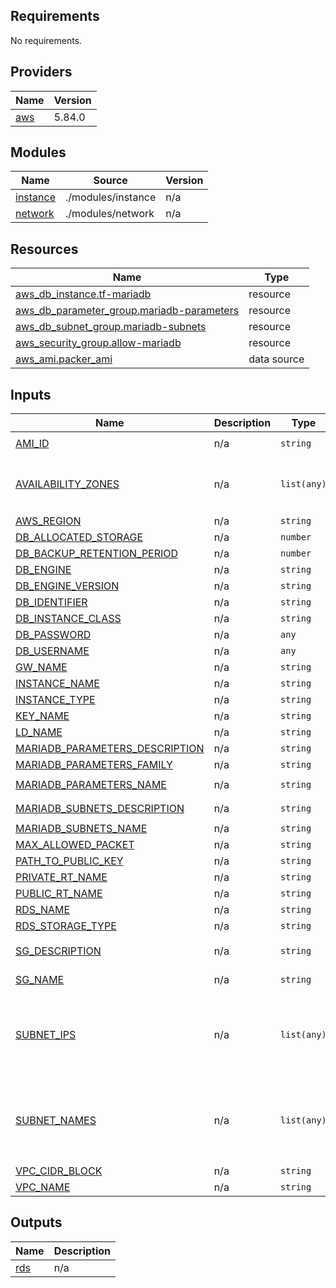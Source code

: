 <!-- BEGIN_TF_DOCS -->
## Requirements

No requirements.

## Providers

| Name | Version |
|------|---------|
| <a name="provider_aws"></a> [aws](#provider\_aws) | 5.84.0 |

## Modules

| Name | Source | Version |
|------|--------|---------|
| <a name="module_instance"></a> [instance](#module\_instance) | ./modules/instance | n/a |
| <a name="module_network"></a> [network](#module\_network) | ./modules/network | n/a |

## Resources

| Name | Type |
|------|------|
| [aws_db_instance.tf-mariadb](https://registry.terraform.io/providers/hashicorp/aws/latest/docs/resources/db_instance) | resource |
| [aws_db_parameter_group.mariadb-parameters](https://registry.terraform.io/providers/hashicorp/aws/latest/docs/resources/db_parameter_group) | resource |
| [aws_db_subnet_group.mariadb-subnets](https://registry.terraform.io/providers/hashicorp/aws/latest/docs/resources/db_subnet_group) | resource |
| [aws_security_group.allow-mariadb](https://registry.terraform.io/providers/hashicorp/aws/latest/docs/resources/security_group) | resource |
| [aws_ami.packer_ami](https://registry.terraform.io/providers/hashicorp/aws/latest/docs/data-sources/ami) | data source |

## Inputs

| Name | Description | Type | Default | Required |
|------|-------------|------|---------|:--------:|
| <a name="input_AMI_ID"></a> [AMI\_ID](#input\_AMI\_ID) | n/a | `string` | `"ami-09d3b3274b6c5d4aa"` | no |
| <a name="input_AVAILABILITY_ZONES"></a> [AVAILABILITY\_ZONES](#input\_AVAILABILITY\_ZONES) | n/a | `list(any)` | <pre>[<br/>  "us-east-1a",<br/>  "us-east-1b"<br/>]</pre> | no |
| <a name="input_AWS_REGION"></a> [AWS\_REGION](#input\_AWS\_REGION) | n/a | `string` | `"us-east-1"` | no |
| <a name="input_DB_ALLOCATED_STORAGE"></a> [DB\_ALLOCATED\_STORAGE](#input\_DB\_ALLOCATED\_STORAGE) | n/a | `number` | `10` | no |
| <a name="input_DB_BACKUP_RETENTION_PERIOD"></a> [DB\_BACKUP\_RETENTION\_PERIOD](#input\_DB\_BACKUP\_RETENTION\_PERIOD) | n/a | `number` | `30` | no |
| <a name="input_DB_ENGINE"></a> [DB\_ENGINE](#input\_DB\_ENGINE) | n/a | `string` | `"mariadb"` | no |
| <a name="input_DB_ENGINE_VERSION"></a> [DB\_ENGINE\_VERSION](#input\_DB\_ENGINE\_VERSION) | n/a | `string` | `"10.4.8"` | no |
| <a name="input_DB_IDENTIFIER"></a> [DB\_IDENTIFIER](#input\_DB\_IDENTIFIER) | n/a | `string` | `"mariadb"` | no |
| <a name="input_DB_INSTANCE_CLASS"></a> [DB\_INSTANCE\_CLASS](#input\_DB\_INSTANCE\_CLASS) | n/a | `string` | `"db.t2.micro"` | no |
| <a name="input_DB_PASSWORD"></a> [DB\_PASSWORD](#input\_DB\_PASSWORD) | n/a | `any` | n/a | yes |
| <a name="input_DB_USERNAME"></a> [DB\_USERNAME](#input\_DB\_USERNAME) | n/a | `any` | n/a | yes |
| <a name="input_GW_NAME"></a> [GW\_NAME](#input\_GW\_NAME) | n/a | `string` | `"demo-gw"` | no |
| <a name="input_INSTANCE_NAME"></a> [INSTANCE\_NAME](#input\_INSTANCE\_NAME) | n/a | `string` | `"custom_instance"` | no |
| <a name="input_INSTANCE_TYPE"></a> [INSTANCE\_TYPE](#input\_INSTANCE\_TYPE) | n/a | `string` | `"t2.micro"` | no |
| <a name="input_KEY_NAME"></a> [KEY\_NAME](#input\_KEY\_NAME) | n/a | `string` | `"tf-ssh-key"` | no |
| <a name="input_LD_NAME"></a> [LD\_NAME](#input\_LD\_NAME) | n/a | `string` | `"centos"` | no |
| <a name="input_MARIADB_PARAMETERS_DESCRIPTION"></a> [MARIADB\_PARAMETERS\_DESCRIPTION](#input\_MARIADB\_PARAMETERS\_DESCRIPTION) | n/a | `string` | `"mariadb10.6"` | no |
| <a name="input_MARIADB_PARAMETERS_FAMILY"></a> [MARIADB\_PARAMETERS\_FAMILY](#input\_MARIADB\_PARAMETERS\_FAMILY) | n/a | `string` | `"mariadb10.6"` | no |
| <a name="input_MARIADB_PARAMETERS_NAME"></a> [MARIADB\_PARAMETERS\_NAME](#input\_MARIADB\_PARAMETERS\_NAME) | n/a | `string` | `"mariadb-parameters"` | no |
| <a name="input_MARIADB_SUBNETS_DESCRIPTION"></a> [MARIADB\_SUBNETS\_DESCRIPTION](#input\_MARIADB\_SUBNETS\_DESCRIPTION) | n/a | `string` | `"Amazon RDS subnet group"` | no |
| <a name="input_MARIADB_SUBNETS_NAME"></a> [MARIADB\_SUBNETS\_NAME](#input\_MARIADB\_SUBNETS\_NAME) | n/a | `string` | `"mariadb-subnets"` | no |
| <a name="input_MAX_ALLOWED_PACKET"></a> [MAX\_ALLOWED\_PACKET](#input\_MAX\_ALLOWED\_PACKET) | n/a | `string` | `"16777216"` | no |
| <a name="input_PATH_TO_PUBLIC_KEY"></a> [PATH\_TO\_PUBLIC\_KEY](#input\_PATH\_TO\_PUBLIC\_KEY) | n/a | `string` | `"levelup_key.pub"` | no |
| <a name="input_PRIVATE_RT_NAME"></a> [PRIVATE\_RT\_NAME](#input\_PRIVATE\_RT\_NAME) | n/a | `string` | `"rt-private"` | no |
| <a name="input_PUBLIC_RT_NAME"></a> [PUBLIC\_RT\_NAME](#input\_PUBLIC\_RT\_NAME) | n/a | `string` | `"demo-rt"` | no |
| <a name="input_RDS_NAME"></a> [RDS\_NAME](#input\_RDS\_NAME) | n/a | `string` | `"tf-mariadb"` | no |
| <a name="input_RDS_STORAGE_TYPE"></a> [RDS\_STORAGE\_TYPE](#input\_RDS\_STORAGE\_TYPE) | n/a | `string` | `"gp2"` | no |
| <a name="input_SG_DESCRIPTION"></a> [SG\_DESCRIPTION](#input\_SG\_DESCRIPTION) | n/a | `string` | `"security group that allows ssh connection"` | no |
| <a name="input_SG_NAME"></a> [SG\_NAME](#input\_SG\_NAME) | n/a | `string` | `"allow-levelup-ssh"` | no |
| <a name="input_SUBNET_IPS"></a> [SUBNET\_IPS](#input\_SUBNET\_IPS) | n/a | `list(any)` | <pre>[<br/>  "10.0.1.0/24",<br/>  "10.0.2.0/24",<br/>  "10.0.3.0/24",<br/>  "10.0.4.0/24"<br/>]</pre> | no |
| <a name="input_SUBNET_NAMES"></a> [SUBNET\_NAMES](#input\_SUBNET\_NAMES) | n/a | `list(any)` | <pre>[<br/>  "public-subnet-A",<br/>  "public-subnet-B",<br/>  "private-subnet-A",<br/>  "private-subnet-B"<br/>]</pre> | no |
| <a name="input_VPC_CIDR_BLOCK"></a> [VPC\_CIDR\_BLOCK](#input\_VPC\_CIDR\_BLOCK) | n/a | `string` | `"10.0.0.0/16"` | no |
| <a name="input_VPC_NAME"></a> [VPC\_NAME](#input\_VPC\_NAME) | n/a | `string` | `"demo-vpc"` | no |

## Outputs

| Name | Description |
|------|-------------|
| <a name="output_rds"></a> [rds](#output\_rds) | n/a |
<!-- END_TF_DOCS -->